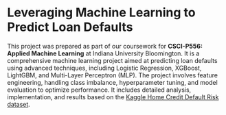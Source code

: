 # Leveraging Machine Learning to Predict Loan Defaults
This project was prepared as part of our coursework for **CSCI-P556: Applied Machine Learning** at Indiana University Bloomington. It is a comprehensive machine learning project aimed at predicting loan defaults using advanced techniques, including Logistic Regression, XGBoost, LightGBM, and Multi-Layer Perceptron (MLP). The project involves feature engineering, handling class imbalance, hyperparameter tuning, and model evaluation to optimize performance. It includes detailed analysis, implementation, and results based on the [Kaggle Home Credit Default Risk dataset](https://www.kaggle.com/competitions/home-credit-default-risk).
